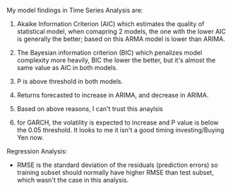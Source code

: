 My model findings in Time Series Analysis are:

1. Akaike Information Criterion (AIC) which estimates the quality of statistical model, when comapring 2 models, the one with the lower AIC is generally the better; based on this ARMA model is lower than ARIMA.

2. The Bayesian information criterion (BIC) which penalizes model complexity more heavily, BIC the lower the better, but it's almost the same value as AIC in both models.

3. P is above threshold in both models.

4. Returns forecasted to increase in ARIMA, and decrease in ARIMA.

5. Based on above reasons, I can't trust this anaylsis 

6. for GARCH, the volatility is expected to increase and P value is below the 0.05 threshold. It looks to me it isn't a good timing investing/Buying Yen now.


Regression Analysis:
* RMSE is the standard deviation of the residuals (prediction errors) so training subset should normally have higher RMSE than test subset, which wasn't the case in this analysis.